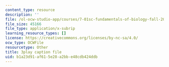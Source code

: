 ```yaml
---
content_type: resource
description: ''
file: /ol-ocw-studio-app/courses/7-01sc-fundamentals-of-biology-fall-2011/b1a23d91af615e28a2bbe48cdb424ddb_OBloWTHFPZc.vtt
file_size: 45166
file_type: application/x-subrip
learning_resource_types: []
license: https://creativecommons.org/licenses/by-nc-sa/4.0/
ocw_type: OCWFile
resourcetype: Other
title: 3play caption file
uid: b1a23d91-af61-5e28-a2bb-e48cdb424ddb
---
```

